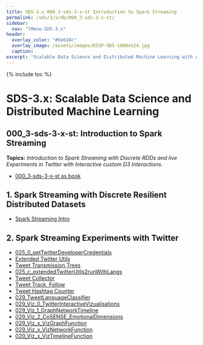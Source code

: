 ```yaml
---
title: SDS-3.x 000_3-sds-3-x-st Introduction to Spark Streaming
permalink: /sds/3/x/db/000_3-sds-3-x-st/
sidebar:
  nav: "lMenu-SDS-3.x"
header:
  overlay_color: "#5e616c"
  overlay_image: /assets/images/DISP-SDS-1600x524.jpg
  caption: 
excerpt: 'Scalable Data Science and Distributed Machine Learning with Apache Spark 3.x and 2.x.<br />Introduction<br /><br />{::nomarkdown}<iframe style="display: inline-block;" src="https://ghbtns.com/github-btn.html?user=lamastex&repo=scalable-data-science&type=star&count=true&size=large" frameborder="0" scrolling="0" width="160px" height="30px"></iframe> <iframe style="display: inline-block;" src="https://ghbtns.com/github-btn.html?user=lamastex&repo=scalable-data-science&type=fork&count=true&size=large" frameborder="0" scrolling="0" width="158px" height="30px"></iframe>{:/nomarkdown}'
---
```


{% include toc %}

# SDS-3.x: Scalable Data Science and Distributed Machine Learning

## 000_3-sds-3-x-st: Introduction to Spark Streaming


**Topics:** *Introduction to Spark Streaming with Discrete RDDs and live Experiments in Twitter with Interactive custom D3 Interactions.* 

- [000_3-sds-3-x-st as book](https://lamastex.github.io/ScaDaMaLe/000_3-sds-3-x-st/)

## 1. Spark Streaming with Discrete Resilient Distributed Datasets

*  [Spark Streaming Intro](db/024_SparkStreamingIntro/)

## 2. Spark Streaming Experiments with Twitter

*  [025_0_getTwitterDeveloperCredentials](025_0_getTwitterDeveloperCredentials/)
*  [Extended Twitter Utils](025_a_extendedTwitterUtils2run/)
*  [Tweet Transmission Trees](025_b_TTTDFfunctions/)
*  [025_c_extendedTwitterUtils2runWithLangs](025_c_extendedTwitterUtils2runWithLangs/)
*  [Tweet Collector](026_TweetCollector/)
*  [Tweet Track, Follow](027_TweetCollectorTrackAndFollow/)
*  [Tweet Hashtag Counter](028_TweetHashtagCount/)
*  [029_TweetLanguageClassifier](029_TweetLanguageClassifier/)
*  [029_Viz_0_TwitterInteractiveVizualisations](029_Viz_0_TwitterInteractiveVizualisations/)
*  [029_Viz_1_GraphNetworkTimeline](029_Viz_1_GraphNetworkTimeline/)
*  [029_Viz_2_CoSENSE_EmotionalDimensions](029_Viz_2_CoSENSE_EmotionalDimensions/)
*  [029_Viz_x_VizGraphFunction](029_Viz_x_VizGraphFunction/)
*  [029_Viz_x_VizNetworkFunction](029_Viz_x_VizNetworkFunction/)
*  [029_Viz_x_VizTimelineFunction](029_Viz_x_VizTimelineFunction/)

